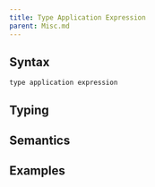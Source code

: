 ```yaml
---
title: Type Application Expression
parent: Misc.md
---
```


## Syntax

```
type application expression
```

## Typing

## Semantics

## Examples

```rust
```
